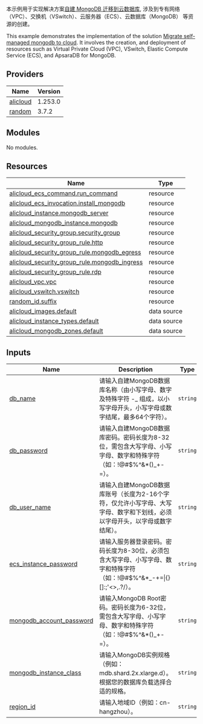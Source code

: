 <!-- DOCS_DESCRIPTION_CN -->
本示例用于实现解决方案[自建 MongoDB 迁移到云数据库](https://www.aliyun.com/solution/tech-solution/migrate-self-managed-mongodb-to-cloud), 涉及到专有网络（VPC）、交换机（VSwitch）、云服务器（ECS）、云数据库（MongoDB） 等资源的创建。
<!-- DOCS_DESCRIPTION_CN -->

<!-- DOCS_DESCRIPTION_EN -->
This example demonstrates the implementation of the solution [Migrate self-managed mongodb to cloud](https://www.aliyun.com/solution/tech-solution/migrate-self-managed-mongodb-to-cloud). It involves the creation, and deployment of resources such as Virtual Private Cloud (VPC), VSwitch, Elastic Compute Service (ECS), and ApsaraDB for MongoDB.
<!-- DOCS_DESCRIPTION_EN -->

<!-- BEGIN_TF_DOCS -->
## Providers

| Name | Version |
|------|---------|
| <a name="provider_alicloud"></a> [alicloud](#provider\_alicloud) | 1.253.0 |
| <a name="provider_random"></a> [random](#provider\_random) | 3.7.2 |

## Modules

No modules.

## Resources

| Name | Type |
|------|------|
| [alicloud_ecs_command.run_command](https://registry.terraform.io/providers/aliyun/alicloud/latest/docs/resources/ecs_command) | resource |
| [alicloud_ecs_invocation.install_mongodb](https://registry.terraform.io/providers/aliyun/alicloud/latest/docs/resources/ecs_invocation) | resource |
| [alicloud_instance.mongodb_server](https://registry.terraform.io/providers/aliyun/alicloud/latest/docs/resources/instance) | resource |
| [alicloud_mongodb_instance.mongodb](https://registry.terraform.io/providers/aliyun/alicloud/latest/docs/resources/mongodb_instance) | resource |
| [alicloud_security_group.security_group](https://registry.terraform.io/providers/aliyun/alicloud/latest/docs/resources/security_group) | resource |
| [alicloud_security_group_rule.http](https://registry.terraform.io/providers/aliyun/alicloud/latest/docs/resources/security_group_rule) | resource |
| [alicloud_security_group_rule.mongodb_egress](https://registry.terraform.io/providers/aliyun/alicloud/latest/docs/resources/security_group_rule) | resource |
| [alicloud_security_group_rule.mongodb_ingress](https://registry.terraform.io/providers/aliyun/alicloud/latest/docs/resources/security_group_rule) | resource |
| [alicloud_security_group_rule.rdp](https://registry.terraform.io/providers/aliyun/alicloud/latest/docs/resources/security_group_rule) | resource |
| [alicloud_vpc.vpc](https://registry.terraform.io/providers/aliyun/alicloud/latest/docs/resources/vpc) | resource |
| [alicloud_vswitch.vswitch](https://registry.terraform.io/providers/aliyun/alicloud/latest/docs/resources/vswitch) | resource |
| [random_id.suffix](https://registry.terraform.io/providers/hashicorp/random/latest/docs/resources/id) | resource |
| [alicloud_images.default](https://registry.terraform.io/providers/aliyun/alicloud/latest/docs/data-sources/images) | data source |
| [alicloud_instance_types.default](https://registry.terraform.io/providers/aliyun/alicloud/latest/docs/data-sources/instance_types) | data source |
| [alicloud_mongodb_zones.default](https://registry.terraform.io/providers/aliyun/alicloud/latest/docs/data-sources/mongodb_zones) | data source |

## Inputs

| Name | Description | Type | Default | Required |
|------|-------------|------|---------|:--------:|
| <a name="input_db_name"></a> [db\_name](#input\_db\_name) | 请输入自建MongoDB数据库名称（由小写字母、数字及特殊字符 -\_ 组成，以小写字母开头，小写字母或数字结尾，最多64个字符）。 | `string` | `"mongodb_transfer_test"` | no |
| <a name="input_db_password"></a> [db\_password](#input\_db\_password) | 请输入自建MongoDB数据库密码。密码长度为8-32位，需包含大写字母、小写字母、数字和特殊字符（如：!@#$%^&*()\_+-=）。 | `string` | n/a | yes |
| <a name="input_db_user_name"></a> [db\_user\_name](#input\_db\_user\_name) | 请输入自建MongoDB数据库账号（长度为2-16个字符，仅允许小写字母、大写字母、数字和下划线，必须以字母开头，以字母或数字结尾）。 | `string` | n/a | yes |
| <a name="input_ecs_instance_password"></a> [ecs\_instance\_password](#input\_ecs\_instance\_password) | 请输入服务器登录密码。密码长度为8-30位，必须包含大写字母、小写字母、数字和特殊字符（如：!@#$%^&*\_-+=\|{}[]:;'<>,.?/）。 | `string` | n/a | yes |
| <a name="input_mongodb_account_password"></a> [mongodb\_account\_password](#input\_mongodb\_account\_password) | 请输入MongoDB Root密码。密码长度为6-32位，需包含大写字母、小写字母、数字和特殊字符（如：!@#$%^&*()\_+-=）。 | `string` | n/a | yes |
| <a name="input_mongodb_instance_class"></a> [mongodb\_instance\_class](#input\_mongodb\_instance\_class) | 请输入MongoDB实例规格（例如：mdb.shard.2x.xlarge.d）。根据您的数据库负载选择合适的规格。 | `string` | `"mdb.shard.2x.xlarge.d"` | no |
| <a name="input_region_id"></a> [region\_id](#input\_region\_id) | 请输入地域ID（例如：cn-hangzhou）。 | `string` | `"cn-hangzhou"` | no |
<!-- END_TF_DOCS -->